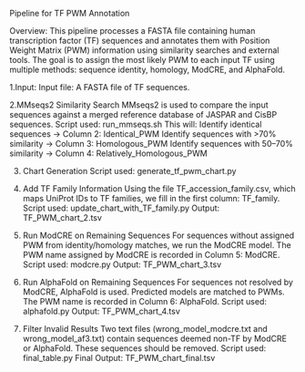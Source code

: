 Pipeline for TF PWM Annotation

Overview: This pipeline processes a FASTA file containing human transcription factor (TF) sequences and annotates them with Position Weight Matrix (PWM) information using similarity searches and external tools. The goal is to assign the most likely PWM to each input TF using multiple methods: sequence identity, homology, ModCRE, and AlphaFold.

1.Input:
Input file: A FASTA file of TF sequences.

2.MMseqs2 Similarity Search
MMseqs2 is used to compare the input sequences against a merged reference database of JASPAR and CisBP sequences.
Script used: run_mmseqs.sh This will:
Identify identical sequences → Column 2: Identical_PWM
Identify sequences with >70% similarity → Column 3: Homologous_PWM
Identify sequences with 50–70% similarity → Column 4: Relatively_Homologous_PWM

3. Chart Generation
Script used: generate_tf_pwm_chart.py

4. Add TF Family Information
Using the file TF_accession_family.csv, which maps UniProt IDs to TF families, we fill in the first column: TF_family.
Script used: update_chart_with_TF_family.py
Output: TF_PWM_chart_2.tsv

5. Run ModCRE on Remaining Sequences
For sequences without assigned PWM from identity/homology matches, we run the ModCRE model.
The PWM name assigned by ModCRE is recorded in Column 5: ModCRE.
Script used: modcre.py
Output: TF_PWM_chart_3.tsv

6. Run AlphaFold on Remaining Sequences
For sequences not resolved by ModCRE, AlphaFold is used. Predicted models are matched to PWMs.
The PWM name is recorded in Column 6: AlphaFold.
Script used: alphafold.py
Output: TF_PWM_chart_4.tsv

7. Filter Invalid Results
Two text files (wrong_model_modcre.txt and wrong_model_af3.txt) contain sequences deemed non-TF by ModCRE or AlphaFold. These sequences should be removed.
Script used: final_table.py Final
Output: TF_PWM_chart_final.tsv
